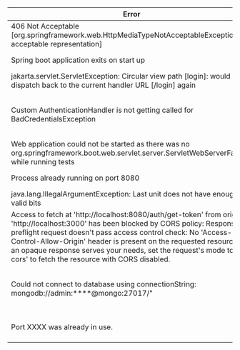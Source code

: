 | Error                                                                                                                                                                                                                                                                                                                                                                                                | Resolution                                                                                                                                                           |
|------------------------------------------------------------------------------------------------------------------------------------------------------------------------------------------------------------------------------------------------------------------------------------------------------------------------------------------------------------------------------------------------------|----------------------------------------------------------------------------------------------------------------------------------------------------------------------|
| 406 Not Acceptable [org.springframework.web.HttpMediaTypeNotAcceptableException: No acceptable representation]                                                                                                                                                                                                                                                                                       | Getters and Setters are missing for the response model class                                                                                                         | 
| Spring boot application exits on start up                                                                                                                                                                                                                                                                                                                                                            | Make sure spring-boot-starter and spring-boot-starter-web are added to pom.xml file                                                                                  |
| jakarta.servlet.ServletException: Circular view path [login]: would dispatch back to the current handler URL [/login] again                                                                                                                                                                                                                                                                          | @ResponseBody annotation is missing on method handling exception in the controller advice class                                                                      |
| Custom AuthenticationHandler is not getting called for BadCredentialsException                                                                                                                                                                                                                                                                                                                       | Make sure to have .httpBasic(httpBasicConfigurer -> httpBasicConfigurer.authenticationEntryPoint(new CustomAuthenticationHandler())); in SecurityConfiguration class |
| Web application could not be started as there was no org.springframework.boot.web.servlet.server.ServletWebServerFactory while running tests                                                                                                                                                                                                                                                         | Make sure class is annotated with @ComponentScan                                                                                                                     |
| Process already running on port 8080                                                                                                                                                                                                                                                                                                                                                                 | Find the process id (pid) using command lsof -i :8080 and then kill it using command kill -9 {pid}                                                                   |
| java.lang.IllegalArgumentException: Last unit does not have enough valid bits                                                                                                                                                                                                                                                                                                                        | String should be of length which is a multiple of four                                                                                                               |
| Access to fetch at 'http://localhost:8080/auth/get-token' from origin 'http://localhost:3000' has been blocked by CORS policy: Response to preflight request doesn't pass access control check: No 'Access-Control-Allow-Origin' header is present on the requested resource. If an opaque response serves your needs, set the request's mode to 'no-cors' to fetch the resource with CORS disabled. | Add a bean returning WebMvcConfigurer in SecurityConfiguration.java which allows CORS on all the endpoints                                                           |
| Could not connect to database using connectionString: mongodb://admin:****@mongo:27017/"                                                                                                                                                                                                                                                                                                             | Try manually connecting using command "mongosh -u root -p example --authenticationDatabase admin" . Try deleting volume using command docker-compose down -v         |
| Port XXXX was already in use.                                                                                                                                                                                                                                                                                                                                                                        | Get the process id running on port XXXX using command **lsof -i tcp:XXXX** and then kill it using command **kill -9 pid**                                            |